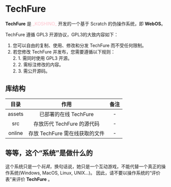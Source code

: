 # TechFure

**TechFure** 是 <font color="pink">\_KOSHINO\_</font> 开发的一个基于 Scratch 的伪操作系统，即 **WebOS**。

TechFure 遵循 GPL3 开源协议，GPL3的大致内容如下：
  1. 您可以自由的复制、使用、修改和分发 TechFure 而不受任何限制。
  2. 若您修改 TechFure 并发布，您需要遵循以下规则：<br>
    2. 1. 需同时使用 GPL3 开源。<br>
    2. 2. 需标注修改的内容。<br>
    2. 3. 需公开源码。<br>

## 库结构

|目录|作用|备注|
|:-:|:-:|:-:|
|assets|已部署的在线 TechFure|-|
|src|存放历代 TechFure 的源代码|-|
|online|存放 TechFure 需在线获取的文件|-|

## 等等，这个“系统”是做什么的

这个系统只是一个*玩具*，换句话说，她只是一个互动游戏，不能代替一个真正的操作系统(Windows, MacOS, Linux, UNIX...)。
因此，请不要以操作系统的“评价表”来评价 **TechFure** 。